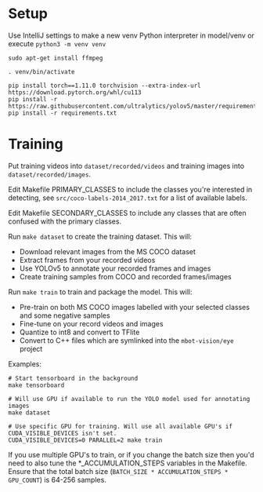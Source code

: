 # Setup

Use IntelliJ settings to make a new venv Python interpreter in model/venv or execute `python3 -m venv venv`

```
sudo apt-get install ffmpeg

. venv/bin/activate

pip install torch==1.11.0 torchvision --extra-index-url https://download.pytorch.org/whl/cu113
pip install -r https://raw.githubusercontent.com/ultralytics/yolov5/master/requirements.txt
pip install -r requirements.txt
```

# Training

Put training videos into `dataset/recorded/videos` and training images into `dataset/recorded/images`. 

Edit Makefile PRIMARY_CLASSES to include the classes you're interested in detecting, see `src/coco-labels-2014_2017.txt` for a list of available labels.

Edit Makefile SECONDARY_CLASSES to include any classes that are often confused with the primary classes.

Run `make dataset` to create the training dataset. This will:

* Download relevant images from the MS COCO dataset
* Extract frames from your recorded videos
* Use YOLOv5 to annotate your recorded frames and images
* Create training samples from COCO and recorded frames/images

Run `make train` to train and package the model. This will:

* Pre-train on both MS COCO images labelled with your selected classes and some negative samples
* Fine-tune on your record videos and images
* Quantize to int8 and convert to TFlite
* Convert to C++ files which are symlinked into the `mbot-vision/eye` project

Examples:
```
# Start tensorboard in the background
make tensorboard

# Will use GPU if available to run the YOLO model used for annotating images
make dataset

# Use specific GPU for training. Will use all available GPU's if CUDA_VISIBLE_DEVICES isn't set.
CUDA_VISIBLE_DEVICES=0 PARALLEL=2 make train
```

If you use multiple GPU's to train, or if you change the batch size then you'd need to also tune 
the *_ACCUMULATION_STEPS variables in the Makefile. Ensure that the total batch size 
(`BATCH_SIZE * ACCUMULATION_STEPS * GPU_COUNT`) is 64-256 samples.
